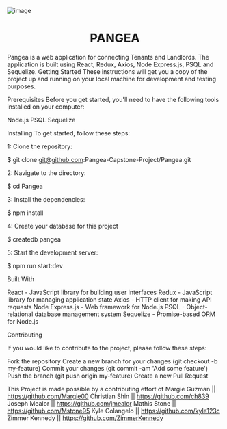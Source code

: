![image](https://user-images.githubusercontent.com/113549706/219100764-0ff0f951-53a6-43a7-a7e7-f32cec056e38.png)
<h1 align="center">PANGEA</h1>
Pangea is a web application for connecting Tenants and Landlords. The application is built using React, Redux, Axios, Node Express.js, PSQL and Sequelize.
Getting Started
These instructions will get you a copy of the project up and running on your local machine for development and testing purposes.

Prerequisites
Before you get started, you'll need to have the following tools installed on your computer:

Node.js
PSQL
Sequelize

Installing
To get started, follow these steps:

1: Clone the repository:

$ git clone git@github.com:Pangea-Capstone-Project/Pangea.git

2: Navigate to the directory:

$ cd Pangea

3: Install the dependencies: 

$ npm install

4: Create your database for this project

$ createdb pangea

5: Start the development server:

$ npm run start:dev

Built With

React - JavaScript library for building user interfaces
Redux - JavaScript library for managing application state
Axios - HTTP client for making API requests
Node Express.js - Web framework for Node.js
PSQL - Object-relational database management system
Sequelize - Promise-based ORM for Node.js


Contributing

If you would like to contribute to the project, please follow these steps:

Fork the repository
Create a new branch for your changes (git checkout -b my-feature)
Commit your changes (git commit -am 'Add some feature')
Push the branch (git push origin my-feature)
Create a new Pull Request

This Project is made possible by a contributing effort of 
  Margie Guzman || https://github.com/Margie00
  Christian Shin || https://github.com/ch839
  Joseph Mealor || https://github.com/jmealor
  Mathis Stone || https://github.com/Mstone95
  Kyle Colangelo || https://github.com/kyle123c
  Zimmer Kennedy || https://github.com/ZimmerKennedy


